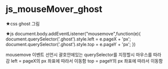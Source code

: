 # js_mouseMover_ghost

★css
ghost 그림

★js
  document.body.addEventListener("mousemove",function(e){
            document.querySelector('.ghost').style.left = e.pageX + 'px';
            document.querySelector('.ghost').style.top = e.pageY + 'px';
            })
            
mousemove 이벤트 선언시 괄호안에있는 querySelector를 지정할시 마우스를 따라감
left = pageX의 px 좌표에 따라서 이동함
top = pageY의 px 좌표에 따라서 이동함
